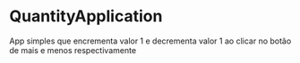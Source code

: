 # QuantityApplication
 App simples que encrementa valor 1 e decrementa valor 1 ao clicar no botão de mais e menos respectivamente
